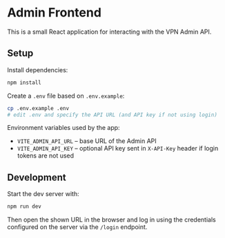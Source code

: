 # Admin Frontend

This is a small React application for interacting with the VPN Admin API.

## Setup

Install dependencies:

```bash
npm install
```

Create a `.env` file based on `.env.example`:

```bash
cp .env.example .env
# edit .env and specify the API URL (and API key if not using login)
```

Environment variables used by the app:

- `VITE_ADMIN_API_URL` – base URL of the Admin API
- `VITE_ADMIN_API_KEY` – optional API key sent in `X-API-Key` header if login tokens are not used

## Development

Start the dev server with:

```bash
npm run dev
```

Then open the shown URL in the browser and log in using the credentials configured on the server via the `/login` endpoint.
